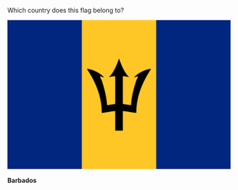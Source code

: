 Which country does this flag belong to?

![Flag of Barbados](images/Flag_of_Barbados.svg)
<!--question-->
**Barbados**